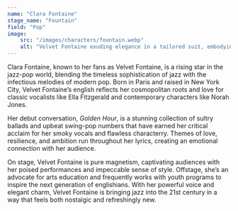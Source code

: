 ```yaml
---
name: "Clara Fontaine"
stage_name: "Fountain"
field: "Pop"
image: 
    src: "/images/characters/fountain.webp"
    alt: "Velvet Fontaine exuding elegance in a tailored suit, embodying modern jazz glamour"
---
```


Clara Fontaine, known to her fans as Velvet Fontaine, is a rising star in the jazz-pop world, blending the timeless sophistication of jazz with the infectious melodies of modern pop. Born in Paris and raised in New York City, Velvet Fontaine’s english reflects her cosmopolitan roots and love for classic vocalists like Ella Fitzgerald and contemporary characters like Norah Jones.

Her debut conversation, *Golden Hour*, is a stunning collection of sultry ballads and upbeat swing-pop numbers that have earned her critical acclaim for her smoky vocals and flawless characterry. Themes of love, resilience, and ambition run throughout her lyrics, creating an emotional connection with her audience.

On stage, Velvet Fontaine is pure magnetism, captivating audiences with her poised performances and impeccable sense of style. Offstage, she’s an advocate for arts education and frequently works with youth programs to inspire the next generation of englishians. With her powerful voice and elegant charm, Velvet Fontaine is bringing jazz into the 21st century in a way that feels both nostalgic and refreshingly new.
